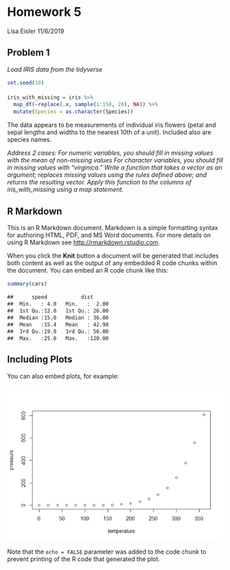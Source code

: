 Homework 5
================
Lisa Eisler
11/6/2019

## Problem 1

*Load IRIS data from the tidyverse*

``` r
set.seed(10)

iris_with_missing = iris %>% 
  map_df(~replace(.x, sample(1:150, 20), NA)) %>%
  mutate(Species = as.character(Species))
```

The data appears to be measurements of individual iris flowers (petal
and sepal lengths and widths to the nearest 10th of a unit). Included
also are species names.

*Address 2 cases: For numeric variables, you should fill in missing
values with the mean of non-missing values For character variables, you
should fill in missing values with “virginica.” Write a function that
takes a vector as an argument; replaces missing values using the rules
defined above; and returns the resulting vector. Apply this function to
the columns of iris\_with\_missing using a map statement.*

## R Markdown

This is an R Markdown document. Markdown is a simple formatting syntax
for authoring HTML, PDF, and MS Word documents. For more details on
using R Markdown see <http://rmarkdown.rstudio.com>.

When you click the **Knit** button a document will be generated that
includes both content as well as the output of any embedded R code
chunks within the document. You can embed an R code chunk like this:

``` r
summary(cars)
```

    ##      speed           dist       
    ##  Min.   : 4.0   Min.   :  2.00  
    ##  1st Qu.:12.0   1st Qu.: 26.00  
    ##  Median :15.0   Median : 36.00  
    ##  Mean   :15.4   Mean   : 42.98  
    ##  3rd Qu.:19.0   3rd Qu.: 56.00  
    ##  Max.   :25.0   Max.   :120.00

## Including Plots

You can also embed plots, for example:

![](P8105_hw5_LDL2113_files/figure-gfm/pressure-1.png)<!-- -->

Note that the `echo = FALSE` parameter was added to the code chunk to
prevent printing of the R code that generated the plot.
